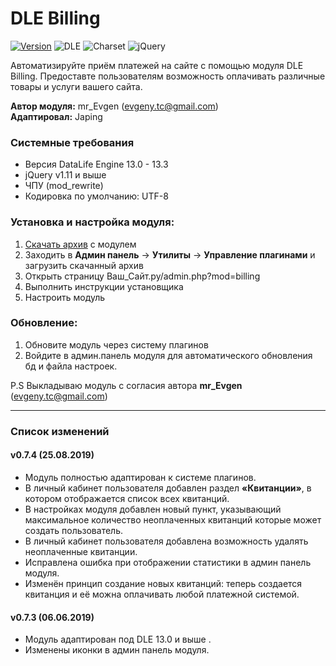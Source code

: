 # DLE Billing

[![Version](https://img.shields.io/badge/Version-0.7.4-blue.svg?style=flat-square "Version")](https://github.com/Japing/dle-billing/releases)
![DLE](https://img.shields.io/badge/DLE-13.0--13.3-green.svg?style=flat-square "DLE")
![Charset](https://img.shields.io/badge/Charset-utf--8-red.svg?style=flat-square "Charset")
![jQuery](https://img.shields.io/badge/jQuery-1.11+-yellow.svg?style=flat-square "jQuery")

 Автоматизируйте приём платежей на сайте с помощью модуля DLE Billing. Предоставте пользователям возможность оплачивать различные товары и услуги вашего сайта.
 
 **Автор модуля:** mr_Evgen (evgeny.tc@gmail.com)  
 **Адаптировал:** Japing
 
### **Системные требования**
- Версия DataLife Engine 13.0 - 13.3
- jQuery v1.11 и выше
- ЧПУ (mod_rewrite)
- Кодировка по умолчанию: UTF-8

### **Установка и настройка модуля:**
1. [Скачать архив](https://github.com/Japing/dle-billing/releases "Скачать архив") с модулем
2. Заходить в **Админ панель** -> **Утилиты** -> **Управление плагинами** и загрузить скачанный архив
3. Открыть страницу Ваш_Сайт.ру/admin.php?mod=billing
4. Выполнить инструкции установщика
5. Настроить модуль

### **Обновление:**
1. Обновите модуль через систему плагинов
2. Войдите в админ.панель модуля для автоматического обновления бд и файла настроек.

P.S Выкладываю модуль с согласия автора **mr_Evgen** (evgeny.tc@gmail.com)

------------
### Список изменений

#### v0.7.4 (25.08.2019)
- Модуль полностью адаптирован к системе плагинов.
- В личный кабинет пользователя добавлен раздел **«Квитанции»**, в котором отображается список всех квитанций.
- В настройках модуля добавлен новый пункт, указывающий максимальное количество неоплаченных квитанций которые может создать пользователь.
- В личный кабинет пользователя добавлена возможность удалять неоплаченные квитанции.
- Исправлена ошибка при отображении статистики в админ панель модуля.
- Изменён принцип создание новых квитанций: теперь создается квитанция и её можна оплачивать любой платежной системой.

#### v0.7.3 (06.06.2019)
- Модуль адаптирован под DLE 13.0 и выше .
- Изменены иконки в админ панель модуля.
